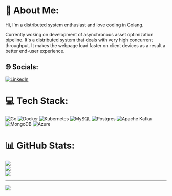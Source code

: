 # 💫 About Me:
Hi, I'm a distributed system enthusiast and love coding in Golang.<br>

Currently woking on development of asynchronous asset optimization pipeline. 
It's a distributed system that deals with very high concurrent throughput. It makes the webpage load faster on client devices as a result a better end-user experience.


## 🌐 Socials:
[![LinkedIn](https://img.shields.io/badge/LinkedIn-%230077B5.svg?logo=linkedin&logoColor=white)](https://www.linkedin.com/in/oshankkumar/) 

# 💻 Tech Stack:
![Go](https://img.shields.io/badge/go-%2300ADD8.svg?style=for-the-badge&logo=go&logoColor=white) ![Docker](https://img.shields.io/badge/docker-%230db7ed.svg?style=for-the-badge&logo=docker&logoColor=white) ![Kubernetes](https://img.shields.io/badge/kubernetes-%23326ce5.svg?style=for-the-badge&logo=kubernetes&logoColor=white) ![MySQL](https://img.shields.io/badge/mysql-%2300f.svg?style=for-the-badge&logo=mysql&logoColor=white) ![Postgres](https://img.shields.io/badge/postgres-%23316192.svg?style=for-the-badge&logo=postgresql&logoColor=white) ![Apache Kafka](https://img.shields.io/badge/Apache%20Kafka-000?style=for-the-badge&logo=apachekafka) ![MongoDB](https://img.shields.io/badge/MongoDB-%234ea94b.svg?style=for-the-badge&logo=mongodb&logoColor=white) ![Azure](https://img.shields.io/badge/azure-%230072C6.svg?style=for-the-badge&logo=azure-devops&logoColor=white)
# 📊 GitHub Stats:
![](https://github-readme-stats.vercel.app/api?username=oshankkumar&theme=dark&hide_border=false&include_all_commits=true&count_private=true)<br/>
![](https://github-readme-streak-stats.herokuapp.com/?user=oshankkumar&theme=dark&hide_border=false)<br/>
![](https://github-readme-stats.vercel.app/api/top-langs/?username=oshankkumar&theme=dark&hide_border=false&include_all_commits=true&count_private=true&layout=compact)

---
[![](https://visitcount.itsvg.in/api?id=oshankkumar&icon=0&color=0)](https://visitcount.itsvg.in)
